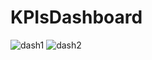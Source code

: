 # KPIsDashboard

![dash1](https://github.com/GustavoFRS/KPIsDashboard/assets/108505142/4041641e-784e-4a55-a645-86395d95d78f)
![dash2](https://github.com/GustavoFRS/KPIsDashboard/assets/108505142/72bf7ad3-dadd-4423-9755-3b171b49505c)
